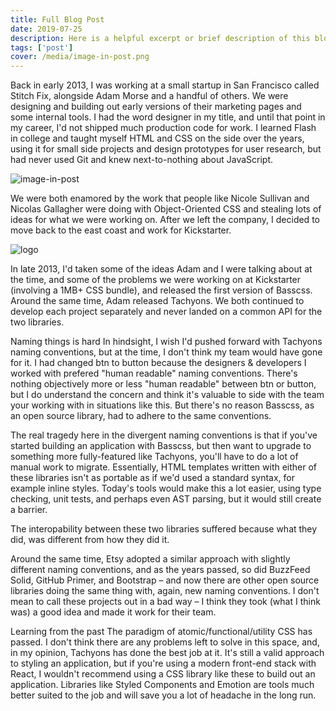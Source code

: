 ```yaml
---
title: Full Blog Post
date: 2019-07-25
description: Here is a helpful excerpt or brief description of this blog post.
tags: ['post']
cover: /media/image-in-post.png
---
```


Back in early 2013, I was working at a small startup in San Francisco called Stitch Fix, alongside Adam Morse and a handful of others. We were designing and building out early versions of their marketing pages and some internal tools. I had the word designer in my title, and until that point in my career, I'd not shipped much production code for work. I learned Flash in college and taught myself HTML and CSS on the side over the years, using it for small side projects and design prototypes for user research, but had never used Git and knew next-to-nothing about JavaScript.

![image-in-post](/media/image-in-post.png)

We were both enamored by the work that people like Nicole Sullivan and Nicolas Gallagher were doing with Object-Oriented CSS and stealing lots of ideas for what we were working on. After we left the company, I decided to move back to the east coast and work for Kickstarter.

![logo](/avatar.png)

In late 2013, I'd taken some of the ideas Adam and I were talking about at the time, and some of the problems we were working on at Kickstarter (involving a 1MB+ CSS bundle), and released the first version of Basscss. Around the same time, Adam released Tachyons. We both continued to develop each project separately and never landed on a common API for the two libraries.

Naming things is hard
In hindsight, I wish I'd pushed forward with Tachyons naming conventions, but at the time, I don't think my team would have gone for it. I had changed btn to button because the designers & developers I worked with prefered "human readable" naming conventions. There's nothing objectively more or less "human readable" between btn or button, but I do understand the concern and think it's valuable to side with the team your working with in situations like this. But there's no reason Basscss, as an open source library, had to adhere to the same conventions.

The real tragedy here in the divergent naming conventions is that if you've started building an application with Basscss, but then want to upgrade to something more fully-featured like Tachyons, you'll have to do a lot of manual work to migrate. Essentially, HTML templates written with either of these libraries isn't as portable as if we'd used a standard syntax, for example inline styles. Today's tools would make this a lot easier, using type checking, unit tests, and perhaps even AST parsing, but it would still create a barrier.

The interopability between these two libraries suffered because what they did, was different from how they did it.

Around the same time, Etsy adopted a similar approach with slightly different naming conventions, and as the years passed, so did BuzzFeed Solid, GitHub Primer, and Bootstrap – and now there are other open source libraries doing the same thing with, again, new naming conventions. I don't mean to call these projects out in a bad way – I think they took (what I think was) a good idea and made it work for their team.

Learning from the past
The paradigm of atomic/functional/utility CSS has passed. I don't think there are any problems left to solve in this space, and, in my opinion, Tachyons has done the best job at it. It's still a valid approach to styling an application, but if you're using a modern front-end stack with React, I wouldn't recommend using a CSS library like these to build out an application. Libraries like Styled Components and Emotion are tools much better suited to the job and will save you a lot of headache in the long run.
